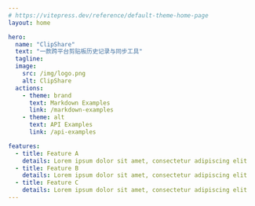```yaml
---
# https://vitepress.dev/reference/default-theme-home-page
layout: home

hero:
  name: "ClipShare"
  text: "一款跨平台剪贴板历史记录与同步工具"
  tagline: 
  image:
    src: /img/logo.png
    alt: ClipShare
  actions:
    - theme: brand
      text: Markdown Examples
      link: /markdown-examples
    - theme: alt
      text: API Examples
      link: /api-examples

features:
  - title: Feature A
    details: Lorem ipsum dolor sit amet, consectetur adipiscing elit
  - title: Feature B
    details: Lorem ipsum dolor sit amet, consectetur adipiscing elit
  - title: Feature C
    details: Lorem ipsum dolor sit amet, consectetur adipiscing elit
---
```


